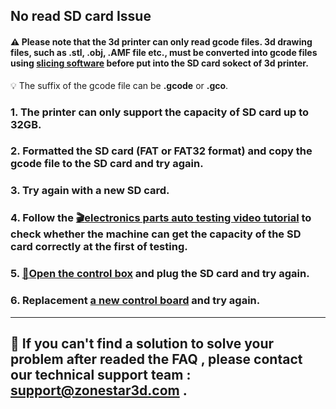 ## No read SD card Issue
#### :warning: Please note that the 3d printer can only read gcode files. 3d drawing files, such as .stl, .obj, .AMF file etc., must be converted into gcode files using [slicing software](https://github.com/ZONESTAR3D/Slicing-Guide) before put into the SD card sokect of 3d printer.
:bulb: The suffix of the gcode file can be **.gcode** or **.gco**.
### 1. The printer can only support the capacity of SD card up to 32GB.
### 2. Formatted the SD card (FAT or FAT32 format) and copy the gcode file to the SD card and try again.
### 3. Try again with a new SD card.
### 4. Follow the [:clapper:**electronics parts auto testing video tutorial**](https://youtu.be/Mf92BlmKA0A) to check whether the machine can get the capacity of the SD card correctly at the first of testing.
### 5. [:link:Open the control box](../How_to_open_the_control_box.jpg) and plug the SD card and try again. 
### 6. Replacement [a new control board](https://www.aliexpress.com/item/1005001300737027.html) and try again.

--------
## :email: If you can't find a solution to solve your problem after readed the FAQ , please contact our technical support team : support@zonestar3d.com .
